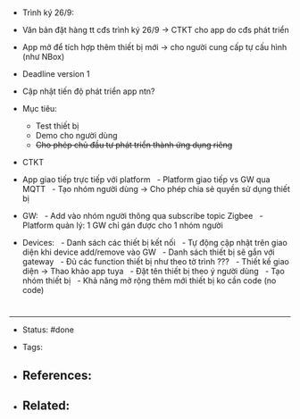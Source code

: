 # 
- Trình ký 26/9:

- Văn bản đặt hàng tt cđs trình ký 26/9 -> CTKT cho app do cđs phát triển
- App mở để tích hợp thêm thiết bị mới -> cho người cung cấp tự cấu hình (như NBox)

- Deadline version 1
- Cập nhật tiến độ phát triển app ntn?


- Mục tiêu: 
	- Test thiết bị
	- Demo cho người dùng
	- ~~Cho phép chủ đầu tư phát triển thành ứng dụng riêng~~



- CTKT
- App giao tiếp trực tiếp với platform
  - Platform giao tiếp vs GW qua MQTT
  - Tạo nhóm người dùng -> Cho phép chia sẻ quyền sử dụng thiết bị
- GW:
  - Add vào nhóm người thông qua subscribe topic Zigbee
  - Platform quản lý: 1 GW chỉ gán được cho 1 nhóm người
- Devices:
  - Danh sách các thiết bị kết nối
	  - Tự động cập nhật trên giao diện khi device add/remove vào GW
	  - Danh sách thiết bị sẽ gắn với gateway
  - Đủ các function thiết bị như theo tờ trình ???
  - Thiết kế giao diện -> Thao khảo app tuya
	  - Đặt tên thiết bị theo ý người dùng
	  - Tạo nhóm thiết bị
  - Khả năng mở rộng thêm mới thiết bị ko cần code (no code)








# 

---
- Status: #done

- Tags: 

- References:
	- 

- Related:
	- 
